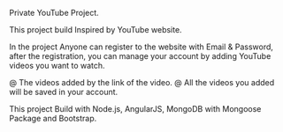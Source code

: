 Private YouTube Project.

This project build Inspired by YouTube website.

In the project Anyone can register to the website with Email & Password, after the registration,
you can manage your account by adding YouTube videos you want to watch.

@ The videos added by the link of the video.
@ All the videos you added will be saved in your account.

This project Build with Node.js, AngularJS, MongoDB with Mongoose Package and Bootstrap.
